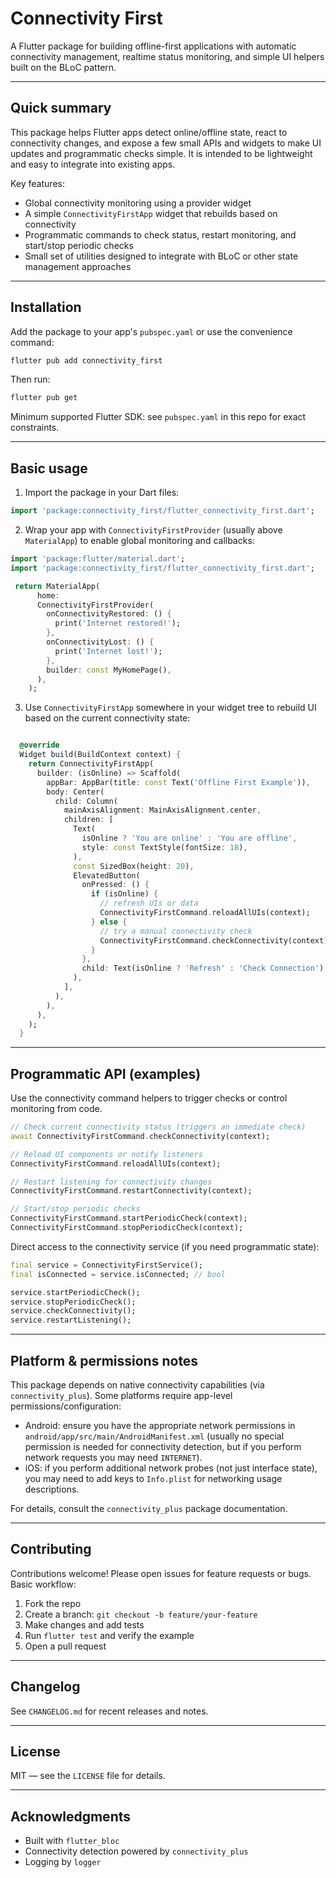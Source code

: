 # Connectivity First

A Flutter package for building offline-first applications with automatic connectivity management, realtime status monitoring, and simple UI helpers built on the BLoC pattern.

---

## Quick summary

This package helps Flutter apps detect online/offline state, react to connectivity changes, and expose a few small APIs and widgets to make UI updates and programmatic checks simple. It is intended to be lightweight and easy to integrate into existing apps.

Key features:

- Global connectivity monitoring using a provider widget
- A simple `ConnectivityFirstApp` widget that rebuilds based on connectivity
- Programmatic commands to check status, restart monitoring, and start/stop periodic checks
- Small set of utilities designed to integrate with BLoC or other state management approaches

---

## Installation

Add the package to your app's `pubspec.yaml` or use the convenience command:

```bash
flutter pub add connectivity_first
```

Then run:

```bash
flutter pub get
```

Minimum supported Flutter SDK: see `pubspec.yaml` in this repo for exact constraints.

---

## Basic usage

1. Import the package in your Dart files:

```dart
import 'package:connectivity_first/flutter_connectivity_first.dart';
```

2. Wrap your app with `ConnectivityFirstProvider` (usually above `MaterialApp`) to enable global monitoring and callbacks:

```dart
import 'package:flutter/material.dart';
import 'package:connectivity_first/flutter_connectivity_first.dart';

 return MaterialApp(
      home:
      ConnectivityFirstProvider(
        onConnectivityRestored: () {
          print('Internet restored!');
        },
        onConnectivityLost: () {
          print('Internet lost!');
        },
        builder: const MyHomePage(),
      ),
    );

```

3. Use `ConnectivityFirstApp` somewhere in your widget tree to rebuild UI based on the current connectivity state:

```dart

  @override
  Widget build(BuildContext context) {
    return ConnectivityFirstApp(
      builder: (isOnline) => Scaffold(
        appBar: AppBar(title: const Text('Offline First Example')),
        body: Center(
          child: Column(
            mainAxisAlignment: MainAxisAlignment.center,
            children: [
              Text(
                isOnline ? 'You are online' : 'You are offline',
                style: const TextStyle(fontSize: 18),
              ),
              const SizedBox(height: 20),
              ElevatedButton(
                onPressed: () {
                  if (isOnline) {
                    // refresh UIs or data
                    ConnectivityFirstCommand.reloadAllUIs(context);
                  } else {
                    // try a manual connectivity check
                    ConnectivityFirstCommand.checkConnectivity(context);
                  }
                },
                child: Text(isOnline ? 'Refresh' : 'Check Connection'),
              ),
            ],
          ),
        ),
      ),
    );
  }

```

---

## Programmatic API (examples)

Use the connectivity command helpers to trigger checks or control monitoring from code.

```dart
// Check current connectivity status (triggers an immediate check)
await ConnectivityFirstCommand.checkConnectivity(context);

// Reload UI components or notify listeners
ConnectivityFirstCommand.reloadAllUIs(context);

// Restart listening for connectivity changes
ConnectivityFirstCommand.restartConnectivity(context);

// Start/stop periodic checks
ConnectivityFirstCommand.startPeriodicCheck(context);
ConnectivityFirstCommand.stopPeriodicCheck(context);
```

Direct access to the connectivity service (if you need programmatic state):

```dart
final service = ConnectivityFirstService();
final isConnected = service.isConnected; // bool

service.startPeriodicCheck();
service.stopPeriodicCheck();
service.checkConnectivity();
service.restartListening();
```

---

## Platform & permissions notes

This package depends on native connectivity capabilities (via `connectivity_plus`). Some platforms require app-level permissions/configuration:

- Android: ensure you have the appropriate network permissions in `android/app/src/main/AndroidManifest.xml` (usually no special permission is needed for connectivity detection, but if you perform network requests you may need `INTERNET`).
- iOS: if you perform additional network probes (not just interface state), you may need to add keys to `Info.plist` for networking usage descriptions.

For details, consult the `connectivity_plus` package documentation.

---

## Contributing

Contributions welcome! Please open issues for feature requests or bugs. Basic workflow:

1. Fork the repo
2. Create a branch: `git checkout -b feature/your-feature`
3. Make changes and add tests
4. Run `flutter test` and verify the example
5. Open a pull request

---

## Changelog

See `CHANGELOG.md` for recent releases and notes.

---

## License

MIT — see the `LICENSE` file for details.

---

## Acknowledgments

- Built with `flutter_bloc`
- Connectivity detection powered by `connectivity_plus`
- Logging by `logger`
